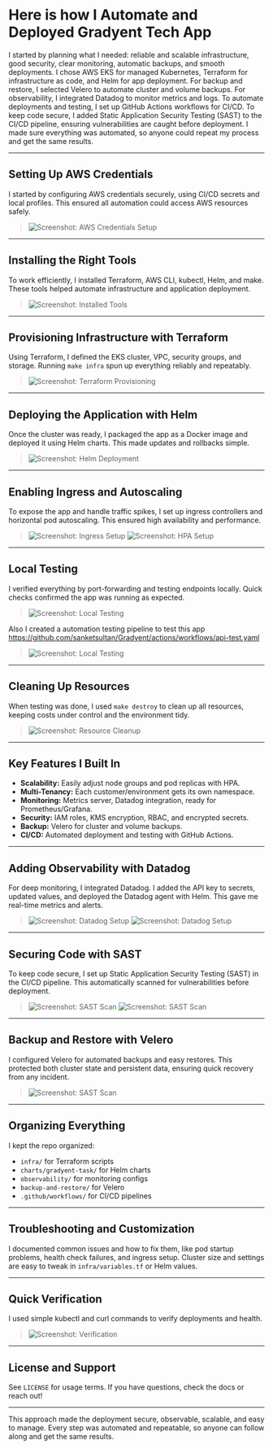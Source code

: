 # Here is how I Automate and Deployed Gradyent Tech App

I started by planning what I needed: reliable and scalable infrastructure, good security, clear monitoring, automatic backups, and smooth deployments. I chose AWS EKS for managed Kubernetes, Terraform for infrastructure as code, and Helm for app deployment. For backup and restore, I selected Velero to automate cluster and volume backups. For observability, I integrated Datadog to monitor metrics and logs. To automate deployments and testing, I set up GitHub Actions workflows for CI/CD. To keep code secure, I added Static Application Security Testing (SAST) to the CI/CD pipeline, ensuring vulnerabilities are caught before deployment. I made sure everything was automated, so anyone could repeat my process and get the same results.

---

## Setting Up AWS Credentials

I started by configuring AWS credentials securely, using CI/CD secrets and local profiles. This ensured all automation could access AWS resources safely.

> ![Screenshot: AWS Credentials Setup](screenshots/aws-credentials.png)

---

## Installing the Right Tools

To work efficiently, I installed Terraform, AWS CLI, kubectl, Helm, and make. These tools helped automate infrastructure and application deployment.

> ![Screenshot: Installed Tools](screenshots/tools-installed.png)

---

## Provisioning Infrastructure with Terraform

Using Terraform, I defined the EKS cluster, VPC, security groups, and storage. Running `make infra` spun up everything reliably and repeatably.

> ![Screenshot: Terraform Provisioning](screenshots/terraform-provisioning.png)

---

## Deploying the Application with Helm

Once the cluster was ready, I packaged the app as a Docker image and deployed it using Helm charts. This made updates and rollbacks simple.

> ![Screenshot: Helm Deployment](screenshots/helm-deployment.png)

---

## Enabling Ingress and Autoscaling

To expose the app and handle traffic spikes, I set up ingress controllers and horizontal pod autoscaling. This ensured high availability and performance.

> ![Screenshot: Ingress Setup](screenshots/ingress-setup.png)
> ![Screenshot: HPA Setup](screenshots/hpa-setup.png)

---

## Local Testing

I verified everything by port-forwarding and testing endpoints locally. Quick checks confirmed the app was running as expected.

> ![Screenshot: Local Testing](screenshots/local-testing.png)

Also I created a automation testing pipeline to test this app https://github.com/sanketsultan/Gradyent/actions/workflows/api-test.yaml

> ![Screenshot: Local Testing](screenshots/Api-test.png)

---

## Cleaning Up Resources

When testing was done, I used `make destroy` to clean up all resources, keeping costs under control and the environment tidy.

> ![Screenshot: Resource Cleanup](screenshots/resource-cleanup.png)

---

## Key Features I Built In

- **Scalability:** Easily adjust node groups and pod replicas with HPA.
- **Multi-Tenancy:** Each customer/environment gets its own namespace.
- **Monitoring:** Metrics server, Datadog integration, ready for Prometheus/Grafana.
- **Security:** IAM roles, KMS encryption, RBAC, and encrypted secrets.
- **Backup:** Velero for cluster and volume backups.
- **CI/CD:** Automated deployment and testing with GitHub Actions.

---

## Adding Observability with Datadog

For deep monitoring, I integrated Datadog. I added the API key to secrets, updated values, and deployed the Datadog agent with Helm. This gave me real-time metrics and alerts.

> ![Screenshot: Datadog Setup](screenshots/datadog-setup.png)
> ![Screenshot: Datadog Setup](screenshots/datadog-UI.png)

---

## Securing Code with SAST

To keep code secure, I set up Static Application Security Testing (SAST) in the CI/CD pipeline. This automatically scanned for vulnerabilities before deployment.

> ![Screenshot: SAST Scan](screenshots/sast-scan.png)
> ![Screenshot: SAST Scan](screenshots/sast-analyzer.png)

---

## Backup and Restore with Velero

I configured Velero for automated backups and easy restores. This protected both cluster state and persistent data, ensuring quick recovery from any incident.

> ![Screenshot: SAST Scan](screenshots/velero-schedule.png)

---

## Organizing Everything

I kept the repo organized:
- `infra/` for Terraform scripts
- `charts/gradyent-task/` for Helm charts
- `observability/` for monitoring configs
- `backup-and-restore/` for Velero
- `.github/workflows/` for CI/CD pipelines

---

## Troubleshooting and Customization

I documented common issues and how to fix them, like pod startup problems, health check failures, and ingress setup. Cluster size and settings are easy to tweak in `infra/variables.tf` or Helm values.

---

## Quick Verification

I used simple kubectl and curl commands to verify deployments and health.

> ![Screenshot: Verification](screenshots/verification.png)

---

## License and Support

See `LICENSE` for usage terms. If you have questions, check the docs or reach out!

---

This approach made the deployment secure, observable, scalable, and easy to manage. Every step was automated and repeatable, so anyone can follow along and get the same results.
